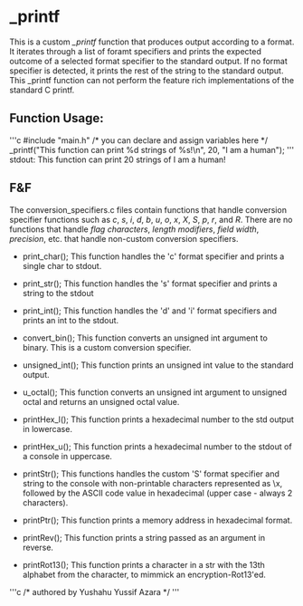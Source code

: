 # _printf
This is a custom *_printf* function that produces output according to a format.
It iterates through a list of foramt specifiers and prints the expected outcome
of a selected format specifier to the standard output. If no format specifier is
detected, it prints the rest of the string to the standard output. This _printf
function can not perform the feature rich implementations of the standard C
printf.

## Function Usage:
'''c
#include "main.h"
/* you can declare and assign variables here */
_printf("This function can print %d strings of %s!\n", 20, "I am a human");
'''
stdout: This function can print 20 strings of I am a human!

## F&F
The conversion_specifiers.c files contain functions that handle conversion
specifier functions such as *c*, *s*, *i*, *d*, *b*, *u*, *o*, *x*, *X*, *S*,
*p*, *r*, and *R*. There are no functions that handle *flag characters*, *length
modifiers*, *field width*, *precision*, etc. that handle non-custom conversion
specifiers.

* print_char();
This function handles the 'c' format specifier and prints a single char to
stdout.

* print_str();
This function handles the 's' format specifier and prints a string to the stdout

* print_int();
This function handles the 'd' and 'i' format specifiers and prints an int to the
stdout.

* convert_bin();
This function converts an unsigned int argument to binary. This is a custom
conversion specifier.

* unsigned_int();
This function prints an unsigned int value to the standard output.

* u_octal();
This function converts an unsigned int argument to unsigned octal and returns an
unsigned octal value.

* printHex_l();
This function prints a hexadecimal number to the std output in lowercase.

* printHex_u();
This function prints a hexadecimal number to the stdout of a console in
uppercase.

* printStr();
This functions handles the custom 'S' format specifier and string to the console
with non-printable characters represented as \x, followed by the ASCII code
value in hexadecimal (upper case - always 2 characters).

* printPtr();
This function prints a memory address in hexadecimal format.

* printRev();
This function prints a string passed as an argument in reverse.

* printRot13();
This function prints a character in a str with the 13th alphabet from the
character, to mimmick an encryption-Rot13'ed.

'''c
/* authored by Yushahu Yussif Azara */
'''
